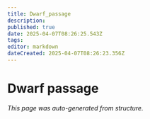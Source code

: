 ```yaml
---
title: Dwarf_passage
description: 
published: true
date: 2025-04-07T08:26:25.543Z
tags: 
editor: markdown
dateCreated: 2025-04-07T08:26:23.356Z
---
```


# Dwarf passage

*This page was auto-generated from structure.*